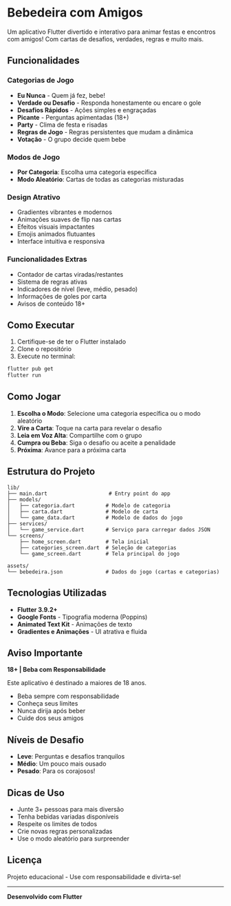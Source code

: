 # Bebedeira com Amigos

Um aplicativo Flutter divertido e interativo para animar festas e encontros com amigos! Com cartas de desafios, verdades, regras e muito mais.

## Funcionalidades

### Categorias de Jogo
- **Eu Nunca** - Quem já fez, bebe!
- **Verdade ou Desafio** - Responda honestamente ou encare o gole
- **Desafios Rápidos** - Ações simples e engraçadas
- **Picante** - Perguntas apimentadas (18+)
- **Party** - Clima de festa e risadas
- **Regras de Jogo** - Regras persistentes que mudam a dinâmica
- **Votação** - O grupo decide quem bebe

### Modos de Jogo
- **Por Categoria**: Escolha uma categoria específica
- **Modo Aleatório**: Cartas de todas as categorias misturadas

### Design Atrativo
- Gradientes vibrantes e modernos
- Animações suaves de flip nas cartas
- Efeitos visuais impactantes
- Emojis animados flutuantes
- Interface intuitiva e responsiva

### Funcionalidades Extras
- Contador de cartas viradas/restantes
- Sistema de regras ativas
- Indicadores de nível (leve, médio, pesado)
- Informações de goles por carta
- Avisos de conteúdo 18+

## Como Executar

1. Certifique-se de ter o Flutter instalado
2. Clone o repositório
3. Execute no terminal:
```bash
flutter pub get
flutter run
```

## Como Jogar

1. **Escolha o Modo**: Selecione uma categoria específica ou o modo aleatório
2. **Vire a Carta**: Toque na carta para revelar o desafio
3. **Leia em Voz Alta**: Compartilhe com o grupo
4. **Cumpra ou Beba**: Siga o desafio ou aceite a penalidade
5. **Próxima**: Avance para a próxima carta

## Estrutura do Projeto

```
lib/
├── main.dart                    # Entry point do app
├── models/
│   ├── categoria.dart          # Modelo de categoria
│   ├── carta.dart              # Modelo de carta
│   └── game_data.dart          # Modelo de dados do jogo
├── services/
│   └── game_service.dart       # Serviço para carregar dados JSON
└── screens/
    ├── home_screen.dart        # Tela inicial
    ├── categories_screen.dart  # Seleção de categorias
    └── game_screen.dart        # Tela principal do jogo

assets/
└── bebedeira.json              # Dados do jogo (cartas e categorias)
```

## Tecnologias Utilizadas

- **Flutter 3.9.2+**
- **Google Fonts** - Tipografia moderna (Poppins)
- **Animated Text Kit** - Animações de texto
- **Gradientes e Animações** - UI atrativa e fluida

## Aviso Importante

**18+ | Beba com Responsabilidade**

Este aplicativo é destinado a maiores de 18 anos. 
- Beba sempre com responsabilidade
- Conheça seus limites
- Nunca dirija após beber
- Cuide dos seus amigos

## Níveis de Desafio

- **Leve**: Perguntas e desafios tranquilos
- **Médio**: Um pouco mais ousado
- **Pesado**: Para os corajosos!

## Dicas de Uso

- Junte 3+ pessoas para mais diversão
- Tenha bebidas variadas disponíveis
- Respeite os limites de todos
- Crie novas regras personalizadas
- Use o modo aleatório para surpreender

## Licença

Projeto educacional - Use com responsabilidade e divirta-se!

---

**Desenvolvido com Flutter**

